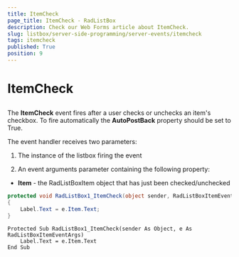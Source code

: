 ```yaml
---
title: ItemCheck
page_title: ItemCheck - RadListBox
description: Check our Web Forms article about ItemCheck.
slug: listbox/server-side-programming/server-events/itemcheck
tags: itemcheck
published: True
position: 9
---
```


# ItemCheck

## 

The **ItemCheck** event fires after a user checks or unchecks an item's checkbox. To fire automatically the **AutoPostBack** property should be set to True.

The event handler receives two parameters:

1. The instance of the listbox firing the event

2. An event arguments parameter containing the following property:

* **Item** - the RadListBoxItem object that has just been checked/unchecked

````C#
protected void RadListBox1_ItemCheck(object sender, RadListBoxItemEventArgs e)
{
	Label.Text = e.Item.Text;
}	
````
````VB.NET
Protected Sub RadListBox1_ItemCheck(sender As Object, e As RadListBoxItemEventArgs)
	Label.Text = e.Item.Text
End Sub
````


